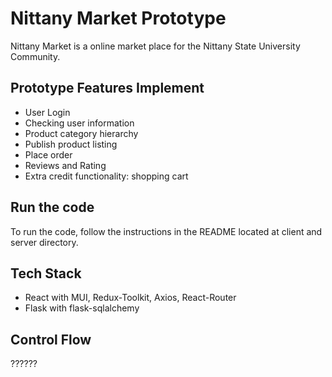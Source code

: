 # Nittany Market Prototype

Nittany Market is a online market place for the Nittany State University Community.

## Prototype Features Implement

- User Login
- Checking user information
- Product category hierarchy
- Publish product listing
- Place order
- Reviews and Rating
- Extra credit functionality: shopping cart

## Run the code

To run the code, follow the instructions in the README located at client and server directory.

## Tech Stack

- React with MUI, Redux-Toolkit, Axios, React-Router
- Flask with flask-sqlalchemy

## Control Flow 

<!-- Just pics will suffice -->
 

??????
